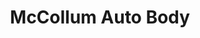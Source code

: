 ---
title: "McCollum Auto Body"
url: /portland/mccollum-auto-body-southeast-82nd-avenue/
shop: Autowerkstatt
---